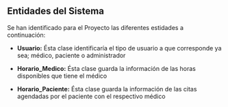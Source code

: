 ## Entidades del Sistema

Se han identificado para el Proyecto las diferentes estidades a continuación:

- **Usuario:** Ésta clase identificaría el tipo de usuario a que corresponde ya sea; médico, paciente o administrador

- **Horario_Medico:** Ésta clase guarda la información de las horas disponibles que tiene el médico 

- **Horario_Paciente:** Ésta clase guarda la información de las citas agendadas por el paciente con el respectivo médico
